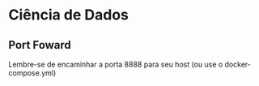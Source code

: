 # Ciência de Dados

## Port Foward
Lembre-se de encaminhar a porta 8888 para seu host (ou use o docker-compose.yml)
